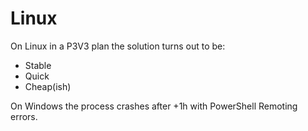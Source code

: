 # Linux

On Linux in a P3V3 plan the solution turns out to be:

* Stable
* Quick
* Cheap(ish)

On Windows the process crashes after +1h with PowerShell Remoting errors.